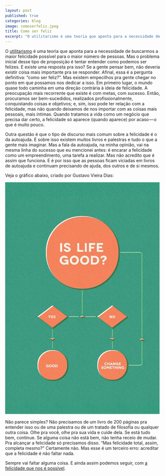 ```yaml
---
layout: post
published: true
categories: blog
image: comoserfeliz.jpeg
title: Como ser feliz
excerpt: "O utilitarismo é uma teoria que aponta para a necessidade de buscarmos a maior felicidade possível para o maior número de pessoas. Mas o problema inicial desse tipo de proposição é tentar entender como podemos ser felizes. E existe uma resposta pra isso?"
---
```


O [utilitarismo](https://g.co/kgs/VaQQcV) é uma teoria que aponta para a necessidade de buscarmos a maior felicidade possível para o maior número de pessoas. Mas o problema inicial desse tipo de proposição é tentar entender como podemos ser felizes. E existe uma resposta pra isso? Se a gente pensar bem, não deveria existir coisa mais importante pra se responder. Afinal, essa é a pergunta definitiva: “como ser feliz?”. Mas existem empecilhos pra gente chegar no ponto em que possamos nos dedicar a isso. Em primeiro lugar, o mundo quase todo caminha em uma direção contrária à ideia de felicidade. A preocupação mais recorrente que existe é com metas, com sucesso. Então, procuramos ser bem-sucedidos, realizados profissionalmente, conquistando coisas e objetivos; e, sim, isso pode ter relação com a felicidade, mas não quando deixamos de nos importar com as coisas mais pessoais, mais íntimas. Quando tratamos a vida como um negócio que precisa dar certo, a felicidade só aparece (quando aparece) por acaso — o que é muito pouco.

Outra questão é que o tipo de discurso mais comum sobre a felicidade é o da autoajuda. E sobre isso existem muitos livros e palestras e tudo o que a gente mais imaginar. Mas a fala da autoajuda, na minha opinião, vai na mesma linha do sucesso que eu mencionei antes: é encarar a felicidade como um empreendimento, uma tarefa a realizar. Mas não acredito que é assim que funciona. E é por isso que as pessoas ficam viciadas em livros de autoajuda e continuam precisando de ajuda, dos outros e de si mesmos.

Veja o gráfico abaixo, criado por Gustavo Vieira Dias:

<img src="/assets/images/comoserfeliz.jpeg">

Não parece simples? Não precisamos de um livro de 200 páginas pra entender isso ou de uma palestra ou de um tratado de filosofia ou qualquer outra coisa. Olhe pra você, olhe pra sua vida e cuide dela. Se está tudo bem, continue. Se alguma coisa não está bem, não tenha receio de mudar. Pra alcançar a felicidade só precisamos disso. “Mas felicidade total, assim, completa mesmo?” Certamente não. Mas esse é um terceiro erro: acreditar que a felicidade é não faltar nada.

Sempre vai faltar alguma coisa. E ainda assim podemos seguir, com [a felicidade que nos é possível](https://podcasts.google.com/feed/aHR0cHM6Ly9hbmNob3IuZm0vcy9hOWRjMzQ0L3BvZGNhc3QvcnNz/episode/ZTI5NDQ4MzktNmRjYy1hYzVkLTc5YTktMTk4NjNkOTEyMDJl?sa=X&ved=0CAUQkfYCahcKEwiQpaPYx5nsAhUAAAAAHQAAAAAQBw).
